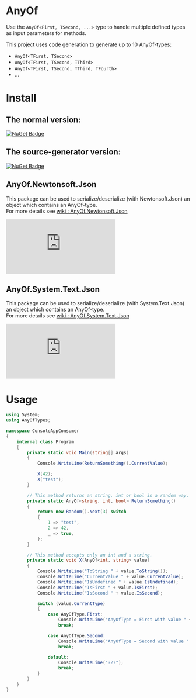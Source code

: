 # AnyOf
Use the `AnyOf<First, TSecond, ...>` type to handle multiple defined types as input parameters for methods.

This project uses code generation to generate up to 10 AnyOf-types:

- `AnyOf<TFirst, TSecond>`
- `AnyOf<TFirst, TSecond, TThird>`
- `AnyOf<TFirst, TSecond, TThird, TFourth>`
- ...

# Install
## The normal version:
[![NuGet Badge](https://img.shields.io/nuget/v/AnyOf)](https://www.nuget.org/packages/AnyOf)

## The source-generator version:
[![NuGet Badge](https://img.shields.io/nuget/v/AnyOf.SourceGenerator)](https://www.nuget.org/packages/AnyOf.SourceGenerator)

## AnyOf.Newtonsoft.Json
This package can be used to serialize/deserialize (with Newtonsoft.Json) an object which contains an AnyOf-type.<br>
For more details see [wiki : AnyOf.Newtonsoft.Json](https://github.com/StefH/AnyOf/wiki/AnyOf.Newtonsoft.Json)

[![NuGet Badge](https://img.shields.io/nuget/v/AnyOf.Newtonsoft.Json)](https://www.nuget.org/packages/AnyOf.Newtonsoft.Json)

## AnyOf.System.Text.Json
This package can be used to serialize/deserialize (with System.Text.Json) an object which contains an AnyOf-type.<br>
For more details see [wiki : AnyOf.System.Text.Json](https://github.com/StefH/AnyOf/wiki/AnyOf.System.Text.Json)

[![NuGet Badge](https://img.shields.io/nuget/v/AnyOf.System.Text.Json)](https://www.nuget.org/packages/AnyOf.System.Text.Json)

# Usage
``` c#
using System;
using AnyOfTypes;

namespace ConsoleAppConsumer
{
    internal class Program
    {
        private static void Main(string[] args)
        {
            Console.WriteLine(ReturnSomething().CurrentValue);

            X(42);
            X("test");
        }

        // This method returns an string, int or bool in a random way.
        private static AnyOf<string, int, bool> ReturnSomething()
        {
            return new Random().Next(3) switch
            {
                1 => "test",
                2 => 42,
                _ => true,
            };
        }

        // This method accepts only an int and a string.
        private static void X(AnyOf<int, string> value)
        {
            Console.WriteLine("ToString " + value.ToString());
            Console.WriteLine("CurrentValue " + value.CurrentValue);
            Console.WriteLine("IsUndefined " + value.IsUndefined);
            Console.WriteLine("IsFirst " + value.IsFirst);
            Console.WriteLine("IsSecond " + value.IsSecond);

            switch (value.CurrentType)
            {
                case AnyOfType.First:
                    Console.WriteLine("AnyOfType = First with value " + value.First);
                    break;

                case AnyOfType.Second:
                    Console.WriteLine("AnyOfType = Second with value " + value.Second);
                    break;

                default:
                    Console.WriteLine("???");
                    break;
            }
        }
    }
}
```
